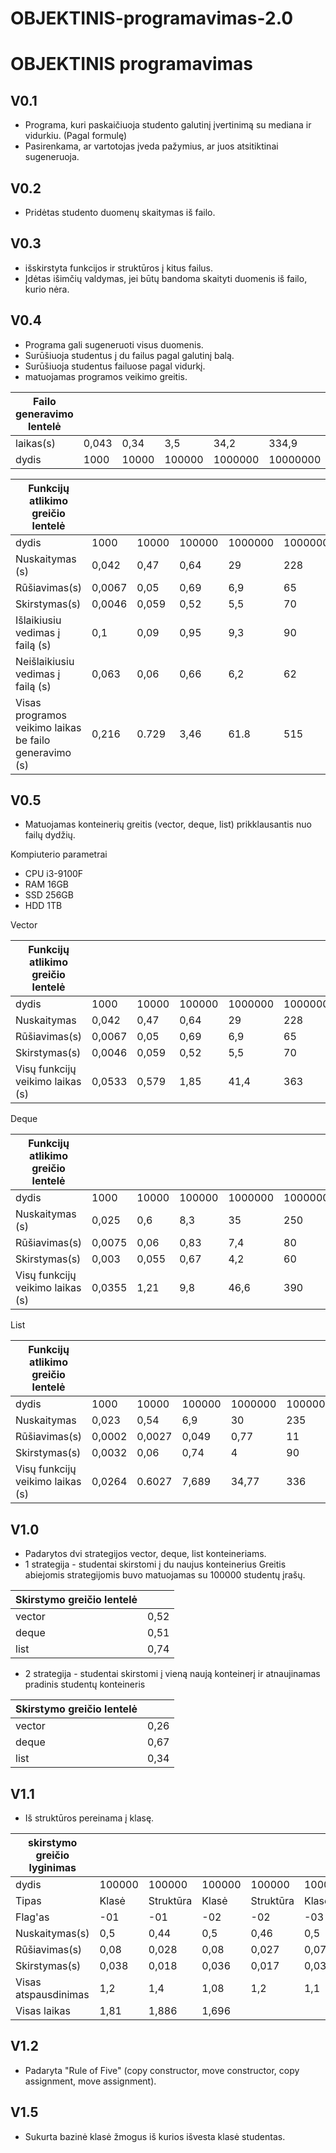 # OBJEKTINIS-programavimas-2.0
# OBJEKTINIS programavimas
## V0.1

- Programa, kuri paskaičiuoja studento galutinį įvertinimą su mediana ir vidurkiu. (Pagal formulę)
- Pasirenkama, ar vartotojas įveda pažymius, ar juos atsitiktinai sugeneruoja.

## V0.2

- Pridėtas studento duomenų skaitymas iš failo.

## V0.3

- išskirstyta funkcijos ir struktūros į kitus failus.
- Įdėtas išimčių valdymas, jei būtų bandoma skaityti duomenis iš failo, kurio nėra.

## V0.4

- Programa gali sugeneruoti visus duomenis.
- Surūšiuoja studentus į du failus pagal galutinį balą.
- Surūšiuoja studentus failuose pagal vidurkį.
- matuojamas programos veikimo greitis.

| Failo generavimo lentelė||||||
|-------------------------|-----|-----|-----|-----|-----|
|laikas(s)|0,043|0,34|3,5|34,2|334,9|
|dydis| 1000 |10000|100000|1000000|10000000|

|Funkcijų atlikimo greičio lentelė||||||
|-------------------------|-----|-----|-----|-----|-----|
|dydis| 1000 |10000|100000|1000000|10000000|
|Nuskaitymas (s)|0,042|0,47|0,64|29|228|
|Rūšiavimas(s)|0,0067|0,05|0,69|6,9|65|
|Skirstymas(s)|0,0046|0,059|0,52|5,5|70|
|Išlaikiusiu vedimas į failą (s)|0,1|0,09|0,95|9,3|90|
|Neišlaikiusiu vedimas į failą (s)|0,063|0,06|0,66|6,2|62|
|Visas programos veikimo laikas be failo generavimo (s)|0,216|0.729|3,46|61.8|515|

## V0.5

- Matuojamas konteinerių greitis (vector, deque, list) prikklausantis nuo failų dydžių.

Kompiuterio parametrai
- CPU i3-9100F
- RAM 16GB
- SSD 256GB
- HDD 1TB

Vector

|Funkcijų atlikimo greičio lentelė||||||
|-------------------------|-----|-----|-----|-----|-----|
|dydis| 1000 |10000|100000|1000000|10000000|
|Nuskaitymas|0,042|0,47|0,64|29|228|
|Rūšiavimas(s)|0,0067|0,05|0,69|6,9|65|
|Skirstymas(s)|0,0046|0,059|0,52|5,5|70|
|Visų funkcijų veikimo laikas (s)|0,0533|0,579|1,85|41,4|363|

Deque

|Funkcijų atlikimo greičio lentelė||||||
|-------------------------|-----|-----|-----|-----|-----|
|dydis| 1000 |10000|100000|1000000|10000000|
|Nuskaitymas (s)|0,025|0,6|8,3|35|250|
|Rūšiavimas(s)|0,0075|0,06|0,83|7,4|80|
|Skirstymas(s)|0,003|0,055|0,67|4,2|60|
|Visų funkcijų veikimo laikas (s)|0,0355|1,21|9,8|46,6|390|

List

|Funkcijų atlikimo greičio lentelė||||||
|-------------------------|-----|-----|-----|-----|-----|
|dydis| 1000 |10000|100000|1000000|10000000|
|Nuskaitymas|0,023|0,54|6,9|30|235|
|Rūšiavimas(s)|0,0002|0,0027|0,049|0,77|11|
|Skirstymas(s)|0,0032|0,06|0,74|4|90|
|Visų funkcijų veikimo laikas (s)|0,0264|0.6027|7,689|34,77|336|

## V1.0

- Padarytos dvi strategijos vector, deque, list konteineriams.
- 1 strategija - studentai skirstomi į du naujus konteinerius
 Greitis abiejomis strategijomis buvo matuojamas su 100000 studentų įrašų.
 
|Skirstymo greičio lentelė||
|-------------------------|-----|
|vector| 0,52|
|deque| 0,51| 
|list| 0,74|

- 2 strategija - studentai skirstomi į vieną naują konteinerį ir atnaujinamas pradinis studentų konteineris

|Skirstymo greičio lentelė||
|-------------------------|-----|
|vector| 0,26|
|deque| 0,67|
|list| 0,34|

## V1.1
- Iš struktūros pereinama į klasę.

|skirstymo greičio lyginimas|||||||||||||
|-------------------------|-----|-----|-----|-----|-----|-----|-----|-----|-----|-----|-----|-----|
|dydis|100000|100000|100000|100000|100000|100000|1000000|1000000|100000|100000|1000000|1000000|
|Tipas|Klasė|Struktūra|Klasė|Struktūra|Klasė|Struktūra|Klasė|Struktūra|Klasė|Struktūra|Klasė|Struktūra|
|Flag'as|-01|-01|-02|-02|-03|-03|-01|-01|-02|-02|-03|-03|
|Nuskaitymas(s)|0,5|0,44|0,5|0,46|0,5|0,45|2,5|1,95|2,45|1,95|2,36|1,95|
|Rūšiavimas(s)|0,08|0,028|0,08|0,027|0,078|0,026|0,9|0,28|1,5|0,27|1,45|0,27|
|Skirstymas(s)|0,038|0,018|0,036|0,017|0,037|0,018|0,32|0,13|0,55|0,14|0,52|0,13|
|Visas atspausdinimas|1,2|1,4|1,08|1,2|1,1|1,3|13,5|6,6|13,6|6,3|12|6,4|
|Visas laikas|1,81|1,886|1,696||||||
## V1.2
- Padaryta "Rule of Five" (copy constructor, move constructor, copy assignment, move assignment).
## V1.5
- Sukurta bazinė klasė žmogus iš  kurios išvesta klasė studentas.

